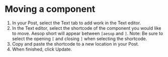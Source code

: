 # Moving a component

1. In your Post, select the Text tab to add work in the Text editor. 
2. In the Text editor, select the shortcode of the component you would like to move. Aesop short will appear between `[aesop` and `]`. Note: Be sure to select the opening `[` and closing `]` when selecting the shortcode.
3. Copy and paste the shortcode to a new location in your Post.
4. When finished, click Update.
